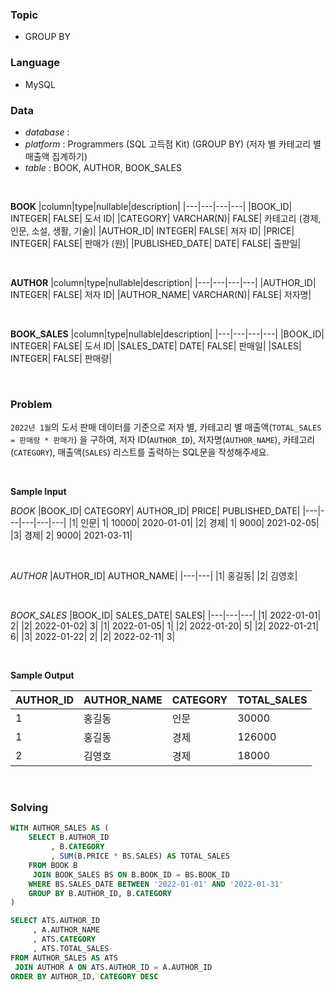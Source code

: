 ### Topic
- GROUP BY
  
### Language
- MySQL

### Data
- *database* : 
- *platform* : Programmers (SQL 고득점 Kit) (GROUP BY) (저자 별 카테고리 별 매출액 집계하기)
- *table* : BOOK, AUTHOR, BOOK_SALES

<br>

**BOOK**
|column|type|nullable|description|
|---|---|---|---|
|BOOK_ID|	INTEGER|	FALSE|	도서 ID|
|CATEGORY|	VARCHAR(N)|	FALSE|	카테고리 (경제, 인문, 소설, 생활, 기술)|
|AUTHOR_ID|	INTEGER|	FALSE|	저자 ID|
|PRICE|	INTEGER|	FALSE|	판매가 (원)|
|PUBLISHED_DATE|	DATE|	FALSE|	출판일|

<br>

**AUTHOR**
|column|type|nullable|description|
|---|---|---|---|
|AUTHOR_ID|	INTEGER|	FALSE|	저자 ID|
|AUTHOR_NAME|	VARCHAR(N)|	FALSE|	저자명|

<br>

**BOOK_SALES**
|column|type|nullable|description|
|---|---|---|---|
|BOOK_ID|	INTEGER|	FALSE|	도서 ID|
|SALES_DATE|	DATE|	FALSE|	판매일|
|SALES|	INTEGER|	FALSE|	판매량|

<br>

### Problem 
`2022년 1월`의 도서 판매 데이터를 기준으로 저자 별, 카테고리 별 매출액(`TOTAL_SALES = 판매량 * 판매가`) 을 구하여, 저자 ID(`AUTHOR_ID`), 저자명(`AUTHOR_NAME`), 카테고리(`CATEGORY`), 매출액(`SALES`) 리스트를 출력하는 SQL문을 작성해주세요.

<br>

**Sample Input**

*BOOK*
|BOOK_ID|	CATEGORY|	AUTHOR_ID|	PRICE|	PUBLISHED_DATE|
|---|---|---|---|---|
|1|	인문|	1|	10000|	2020-01-01|
|2|	경제|	1|	9000|	2021-02-05|
|3|	경제|	2|	9000|	2021-03-11|

<br>

*AUTHOR*
|AUTHOR_ID|	AUTHOR_NAME|
|---|---|
|1|	홍길동|
|2|	김영호|

<br>

*BOOK_SALES*
|BOOK_ID|	SALES_DATE|	SALES|
|---|---|---|
|1|	2022-01-01|	2|
|2|	2022-01-02|	3|
|1|	2022-01-05|	1|
|2|	2022-01-20|	5|
|2|	2022-01-21|	6|
|3|	2022-01-22|	2|
|2|	2022-02-11|	3|

<br>

**Sample Output**

|AUTHOR_ID|	AUTHOR_NAME|	CATEGORY|	TOTAL_SALES|
|---|---|---|---|
|1|	홍길동|	인문|	30000|
|1|	홍길동|	경제|	126000|
|2|	김영호|	경제|	18000|

<br>

### Solving

```sql
WITH AUTHOR_SALES AS (
    SELECT B.AUTHOR_ID
         , B.CATEGORY
         , SUM(B.PRICE * BS.SALES) AS TOTAL_SALES
    FROM BOOK B
     JOIN BOOK_SALES BS ON B.BOOK_ID = BS.BOOK_ID
    WHERE BS.SALES_DATE BETWEEN '2022-01-01' AND '2022-01-31'
    GROUP BY B.AUTHOR_ID, B.CATEGORY
)

SELECT ATS.AUTHOR_ID
     , A.AUTHOR_NAME
     , ATS.CATEGORY
     , ATS.TOTAL_SALES
FROM AUTHOR_SALES AS ATS
 JOIN AUTHOR A ON ATS.AUTHOR_ID = A.AUTHOR_ID
ORDER BY AUTHOR_ID, CATEGORY DESC
```
